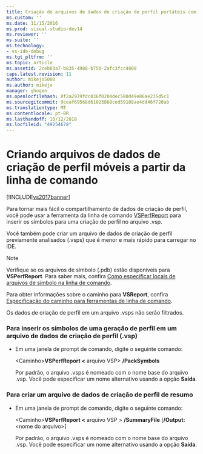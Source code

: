 ```yaml
---
title: Criação de arquivos de dados de criação de perfil portáteis com a linha de comando | Microsoft Docs
ms.custom: ''
ms.date: 11/15/2016
ms.prod: visual-studio-dev14
ms.reviewer: ''
ms.suite: ''
ms.technology:
- vs-ide-debug
ms.tgt_pltfrm: ''
ms.topic: article
ms.assetid: 2ceb63a7-b835-4988-b756-2afc3fcc4808
caps.latest.revision: 11
author: mikejo5000
ms.author: mikejo
manager: ghogen
ms.openlocfilehash: 8f2a2979fdc836f0204dec580d49e86ae235d5c1
ms.sourcegitcommit: 9ceaf69568d61023868ced59108ae4dd46f720ab
ms.translationtype: MT
ms.contentlocale: pt-BR
ms.lasthandoff: 10/12/2018
ms.locfileid: "49254678"
---
```

# <a name="creating-portable-profiling-data-files-from-the-command-line"></a>Criando arquivos de dados de criação de perfil móveis a partir da linha de comando
[!INCLUDE[vs2017banner](../includes/vs2017banner.md)]

Para tornar mais fácil o compartilhamento de dados de criação de perfil, você pode usar a ferramenta da linha de comando [VSPerfReport](../profiling/vsperfreport.md) para inserir os símbolos para uma criação de perfil no arquivo .vsp.  
  
 Você também pode criar um arquivo de dados de criação de perfil previamente analisados (.vsps) que é menor e mais rápido para carregar no IDE.  
  
> [!NOTE]
>  Verifique se os arquivos de símbolo (.pdb) estão disponíveis para **VSPerfReport**. Para saber mais, confira [Como especificar locais de arquivos de símbolo na linha de comando](../profiling/how-to-specify-symbol-file-locations-from-the-command-line.md).  
>   
>  Para obter informações sobre o caminho para **VSReport**, confira [Especificação do caminho para ferramentas de linha de comando](../profiling/specifying-the-path-to-profiling-tools-command-line-tools.md).  
>   
>  Os dados de criação de perfil em um arquivo .vsps não serão filtrados.  
  
### <a name="to-embed-the-symbols-for-a-profiling-run-into-a-profiling-data-vsp-file"></a>Para inserir os símbolos de uma geração de perfil em um arquivo de dados de criação de perfil (.vsp)  
  
-   Em uma janela de prompt de comando, digite o seguinte comando:  
  
     \<Caminho>**VSPerfReport \<** arquivo VSP> **/PackSymbols**  
  
     Por padrão, o arquivo .vsps é nomeado com o nome base do arquivo .vsp. Você pode especificar um nome alternativo usando a opção **Saída**.  
  
### <a name="to-create-a-summary-profiling-data-file"></a>Para criar um arquivo de dados de criação de perfil de resumo  
  
-   Em uma janela de prompt de comando, digite o seguinte comando:  
  
     \<Caminho>**VSPerfReport \<** arquivo VSP > **/SummaryFile** [**/Output:**\<nome do arquivo>]  
  
     Por padrão, o arquivo .vsps é nomeado com o nome base do arquivo .vsp. Você pode especificar um nome alternativo usando a opção **Saída**.



